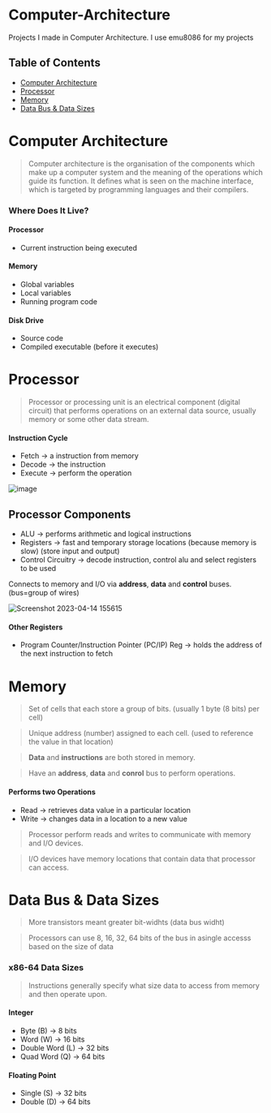 # Computer-Architecture
Projects I made in Computer Architecture. I use emu8086 for my projects


## Table of Contents
- [Computer Architecture](#computer-architecture)
- [Processor](#processor)
- [Memory](#memory)
- [Data Bus & Data Sizes](#data-bus--data-sizes)

# Computer Architecture

> Computer architecture is the organisation of the components which make up a computer system and the meaning of the operations which guide its function. It defines what is seen on the machine interface, which is targeted by programming languages and their compilers. 

### Where Does It Live?

#### Processor
- Current instruction being executed

#### Memory
- Global variables
- Local variables
- Running program code

#### Disk Drive
- Source code
- Compiled executable (before it executes)


# Processor

> Processor or processing unit is an electrical component (digital circuit) that performs operations on an external data source, usually memory or some other data stream.

#### Instruction Cycle
- Fetch -> a instruction from memory
- Decode -> the instruction
- Execute -> perform the operation

![image](https://user-images.githubusercontent.com/102357822/232050296-974a6a4b-ef9e-4303-94a8-4f57a16f79ea.png)

## Processor Components
- ALU -> performs arithmetic and logical instructions
- Registers -> fast and temporary storage locations (because memory is slow) (store input and output)
- Control Circuitry -> decode instruction, control alu and select registers to be used

Connects to memory and I/O via **address**, **data** and **control** buses. (bus=group of wires)

![Screenshot 2023-04-14 155615](https://user-images.githubusercontent.com/102357822/232049838-8e3ae109-0321-4358-8079-662ddacc3c1e.png)

#### Other Registers
- Program Counter/Instruction Pointer (PC/IP) Reg -> holds the address of the next instruction to fetch


# Memory

> Set of cells that each store a group of bits. (usually 1 byte (8 bits) per cell)

> Unique address (number) assigned to each cell. (used to reference the value in that location)

> **Data** and **instructions** are both stored in memory.

> Have an **address**, **data** and **conrol** bus to perform operations.

#### Performs two Operations
- Read -> retrieves data value in a particular location
- Write -> changes data in a location to a new value

> Processor perform reads and writes to communicate with memory and I/O devices.

> I/O devices have memory locations that contain data that processor can access.


# Data Bus & Data Sizes

> More transistors meant greater bit-widhts (data bus widht)

> Processors can use 8, 16, 32, 64 bits of the bus in asingle accesss based on the size of data

### x86-64 Data Sizes
> Instructions generally specify what size data to access from memory and then operate upon.

#### Integer              
- Byte (B) -> 8 bits        
- Word (W) -> 16 bits
- Double Word (L) -> 32 bits
- Quad Word (Q) -> 64 bits


#### Floating Point
 - Single (S) -> 32 bits
 - Double (D) -> 64 bits
